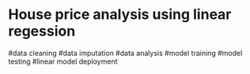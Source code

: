 # House price analysis using linear regession
#data cleaning
#data imputation
#data analysis
#model training
#model testing
#linear model deployment
